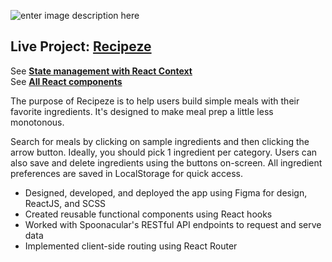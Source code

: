 ![enter image description here](https://cdn.sanity.io/images/nof1t6y8/projects/45693423977747eff4e2ad8a24c30b95a9ee430d-2560x1415.png)

## Live Project: [Recipeze](https://recipeze.dev)


See [**State management with React Context**](https://github.com/CarlsJr4/recipeze/tree/master/src/context) \
See [**All React components**](https://github.com/CarlsJr4/recipeze/tree/master/src/components)

The purpose of Recipeze is to help users build simple meals with their favorite ingredients. It's designed to make meal prep a little less monotonous. 

Search for meals by clicking on sample ingredients and then clicking the arrow button. Ideally, you should pick 1 ingredient per category. Users can also save and delete ingredients using the buttons on-screen. All ingredient preferences are saved in LocalStorage for quick access. 

- Designed, developed, and deployed the app using Figma for design, ReactJS, and SCSS
- Created reusable functional components using React hooks
- Worked with Spoonacular's RESTful API endpoints to request and serve data
- Implemented client-side routing using React Router


